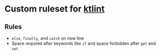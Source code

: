 # Custom ruleset for [ktlint](https://github.com/pinterest/ktlint)

## Rules
- `else`, `finally`, and `catch` on new line
- Space required after keywords like `if` and space forbidden after `get` and `set`